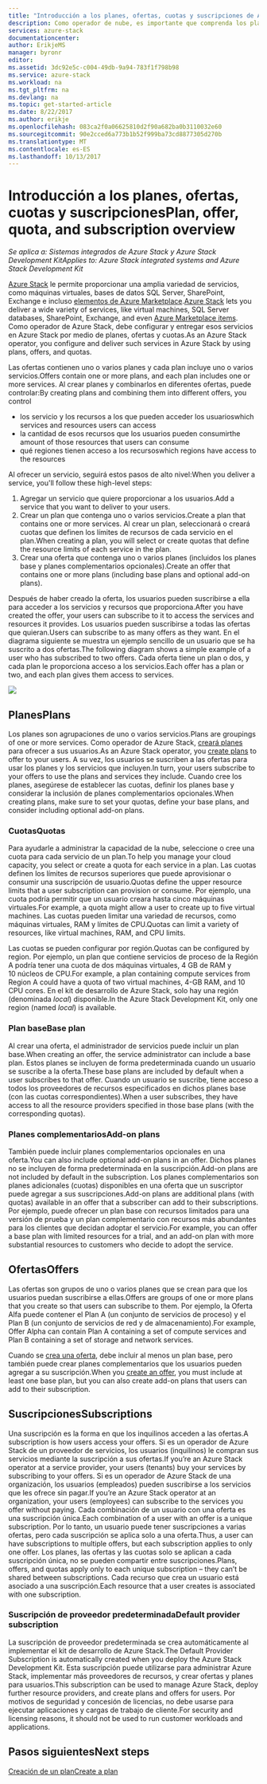 ```yaml
---
title: "Introducción a los planes, ofertas, cuotas y suscripciones de Azure Stack | Microsoft Docs"
description: Como operador de nube, es importante que comprenda los planes, ofertas, cuotas y suscripciones de Azure Stack.
services: azure-stack
documentationcenter: 
author: ErikjeMS
manager: byronr
editor: 
ms.assetid: 3dc92e5c-c004-49db-9a94-783f1f798b98
ms.service: azure-stack
ms.workload: na
ms.tgt_pltfrm: na
ms.devlang: na
ms.topic: get-started-article
ms.date: 8/22/2017
ms.author: erikje
ms.openlocfilehash: 083ca2f0a06625810d2f90a682ba0b3110032e60
ms.sourcegitcommit: 90e2cced6a773b1b52f999ba73cd8877305d270b
ms.translationtype: MT
ms.contentlocale: es-ES
ms.lasthandoff: 10/13/2017
---
```

# <a name="plan-offer-quota-and-subscription-overview"></a><span data-ttu-id="e0e8b-103">Introducción a los planes, ofertas, cuotas y suscripciones</span><span class="sxs-lookup"><span data-stu-id="e0e8b-103">Plan, offer, quota, and subscription overview</span></span>

<span data-ttu-id="e0e8b-104">*Se aplica a: Sistemas integrados de Azure Stack y Azure Stack Development Kit*</span><span class="sxs-lookup"><span data-stu-id="e0e8b-104">*Applies to: Azure Stack integrated systems and Azure Stack Development Kit*</span></span>

<span data-ttu-id="e0e8b-105">[Azure Stack](azure-stack-poc.md) le permite proporcionar una amplia variedad de servicios, como máquinas virtuales, bases de datos SQL Server, SharePoint, Exchange e incluso [elementos de Azure Marketplace](azure-stack-marketplace-azure-items.md).</span><span class="sxs-lookup"><span data-stu-id="e0e8b-105">[Azure Stack](azure-stack-poc.md) lets you deliver a wide variety of services, like virtual machines, SQL Server databases, SharePoint, Exchange, and even [Azure Marketplace items](azure-stack-marketplace-azure-items.md).</span></span> <span data-ttu-id="e0e8b-106">Como operador de Azure Stack, debe configurar y entregar esos servicios en Azure Stack por medio de planes, ofertas y cuotas.</span><span class="sxs-lookup"><span data-stu-id="e0e8b-106">As an Azure Stack operator, you configure and deliver such services in Azure Stack by using plans, offers, and quotas.</span></span>

<span data-ttu-id="e0e8b-107">Las ofertas contienen uno o varios planes y cada plan incluye uno o varios servicios.</span><span class="sxs-lookup"><span data-stu-id="e0e8b-107">Offers contain one or more plans, and each plan includes one or more services.</span></span> <span data-ttu-id="e0e8b-108">Al crear planes y combinarlos en diferentes ofertas, puede controlar:</span><span class="sxs-lookup"><span data-stu-id="e0e8b-108">By creating plans and combining them into different offers, you control</span></span>
- <span data-ttu-id="e0e8b-109">los servicio y los recursos a los que pueden acceder los usuarios</span><span class="sxs-lookup"><span data-stu-id="e0e8b-109">which services and resources users can access</span></span>
- <span data-ttu-id="e0e8b-110">la cantidad de esos recursos que los usuarios pueden consumir</span><span class="sxs-lookup"><span data-stu-id="e0e8b-110">the amount of those resources that users can consume</span></span>
- <span data-ttu-id="e0e8b-111">qué regiones tienen acceso a los recursos</span><span class="sxs-lookup"><span data-stu-id="e0e8b-111">which regions have access to the resources</span></span>

<span data-ttu-id="e0e8b-112">Al ofrecer un servicio, seguirá estos pasos de alto nivel:</span><span class="sxs-lookup"><span data-stu-id="e0e8b-112">When you deliver a service, you'll follow these high-level steps:</span></span>

1. <span data-ttu-id="e0e8b-113">Agregar un servicio que quiere proporcionar a los usuarios.</span><span class="sxs-lookup"><span data-stu-id="e0e8b-113">Add a service that you want to deliver to your users.</span></span>
2. <span data-ttu-id="e0e8b-114">Crear un plan que contenga uno o varios servicios.</span><span class="sxs-lookup"><span data-stu-id="e0e8b-114">Create a plan that contains one or more services.</span></span> <span data-ttu-id="e0e8b-115">Al crear un plan, seleccionará o creará cuotas que definen los límites de recursos de cada servicio en el plan.</span><span class="sxs-lookup"><span data-stu-id="e0e8b-115">When creating a plan, you will select or create quotas that define the resource limits of each service in the plan.</span></span>
3. <span data-ttu-id="e0e8b-116">Crear una oferta que contenga uno o varios planes (incluidos los planes base y planes complementarios opcionales).</span><span class="sxs-lookup"><span data-stu-id="e0e8b-116">Create an offer that contains one or more plans (including base plans and optional add-on plans).</span></span>

<span data-ttu-id="e0e8b-117">Después de haber creado la oferta, los usuarios pueden suscribirse a ella para acceder a los servicios y recursos que proporciona.</span><span class="sxs-lookup"><span data-stu-id="e0e8b-117">After you have created the offer, your users can subscribe to it to access the services and resources it provides.</span></span> <span data-ttu-id="e0e8b-118">Los usuarios pueden suscribirse a todas las ofertas que quieran.</span><span class="sxs-lookup"><span data-stu-id="e0e8b-118">Users can subscribe to as many offers as they want.</span></span> <span data-ttu-id="e0e8b-119">En el diagrama siguiente se muestra un ejemplo sencillo de un usuario que se ha suscrito a dos ofertas.</span><span class="sxs-lookup"><span data-stu-id="e0e8b-119">The following diagram shows a simple example of a user who has subscribed to two offers.</span></span> <span data-ttu-id="e0e8b-120">Cada oferta tiene un plan o dos, y cada plan le proporciona acceso a los servicios.</span><span class="sxs-lookup"><span data-stu-id="e0e8b-120">Each offer has a plan or two, and each plan gives them access to services.</span></span>

![](media/azure-stack-key-features/image4.png)

## <a name="plans"></a><span data-ttu-id="e0e8b-121">Planes</span><span class="sxs-lookup"><span data-stu-id="e0e8b-121">Plans</span></span>

<span data-ttu-id="e0e8b-122">Los planes son agrupaciones de uno o varios servicios.</span><span class="sxs-lookup"><span data-stu-id="e0e8b-122">Plans are groupings of one or more services.</span></span> <span data-ttu-id="e0e8b-123">Como operador de Azure Stack, [creará planes](azure-stack-create-plan.md) para ofrecer a sus usuarios.</span><span class="sxs-lookup"><span data-stu-id="e0e8b-123">As an Azure Stack operator, you [create plans](azure-stack-create-plan.md) to offer to your users.</span></span> <span data-ttu-id="e0e8b-124">A su vez, los usuarios se suscriben a las ofertas para usar los planes y los servicios que incluyen.</span><span class="sxs-lookup"><span data-stu-id="e0e8b-124">In turn, your users subscribe to your offers to use the plans and services they include.</span></span> <span data-ttu-id="e0e8b-125">Cuando cree los planes, asegúrese de establecer las cuotas, definir los planes base y considerar la inclusión de planes complementarios opcionales.</span><span class="sxs-lookup"><span data-stu-id="e0e8b-125">When creating plans, make sure to set your quotas, define your base plans, and consider including optional add-on plans.</span></span>

### <a name="quotas"></a><span data-ttu-id="e0e8b-126">Cuotas</span><span class="sxs-lookup"><span data-stu-id="e0e8b-126">Quotas</span></span>

<span data-ttu-id="e0e8b-127">Para ayudarle a administrar la capacidad de la nube, seleccione o cree una cuota para cada servicio de un plan.</span><span class="sxs-lookup"><span data-stu-id="e0e8b-127">To help you manage your cloud capacity, you select or create a quota for each service in a plan.</span></span> <span data-ttu-id="e0e8b-128">Las cuotas definen los límites de recursos superiores que puede aprovisionar o consumir una suscripción de usuario.</span><span class="sxs-lookup"><span data-stu-id="e0e8b-128">Quotas define the upper resource limits that a user subscription can provision or consume.</span></span> <span data-ttu-id="e0e8b-129">Por ejemplo, una cuota podría permitir que un usuario creara hasta cinco máquinas virtuales.</span><span class="sxs-lookup"><span data-stu-id="e0e8b-129">For example, a quota might allow a user to create up to five virtual machines.</span></span> <span data-ttu-id="e0e8b-130">Las cuotas pueden limitar una variedad de recursos, como máquinas virtuales, RAM y límites de CPU.</span><span class="sxs-lookup"><span data-stu-id="e0e8b-130">Quotas can limit a variety of resources, like virtual machines, RAM, and CPU limits.</span></span>

<span data-ttu-id="e0e8b-131">Las cuotas se pueden configurar por región.</span><span class="sxs-lookup"><span data-stu-id="e0e8b-131">Quotas can be configured by region.</span></span> <span data-ttu-id="e0e8b-132">Por ejemplo, un plan que contiene servicios de proceso de la Región A podría tener una cuota de dos máquinas virtuales, 4 GB de RAM y 10 núcleos de CPU.</span><span class="sxs-lookup"><span data-stu-id="e0e8b-132">For example, a plan containing compute services from Region A could have a quota of two virtual machines, 4-GB RAM, and 10 CPU cores.</span></span> <span data-ttu-id="e0e8b-133">En el kit de desarrollo de Azure Stack, solo hay una región (denominada *local*) disponible.</span><span class="sxs-lookup"><span data-stu-id="e0e8b-133">In the Azure Stack Development Kit, only one region (named *local*) is available.</span></span>

### <a name="base-plan"></a><span data-ttu-id="e0e8b-134">Plan base</span><span class="sxs-lookup"><span data-stu-id="e0e8b-134">Base plan</span></span>

<span data-ttu-id="e0e8b-135">Al crear una oferta, el administrador de servicios puede incluir un plan base.</span><span class="sxs-lookup"><span data-stu-id="e0e8b-135">When creating an offer, the service administrator can include a base plan.</span></span> <span data-ttu-id="e0e8b-136">Estos planes se incluyen de forma predeterminada cuando un usuario se suscribe a la oferta.</span><span class="sxs-lookup"><span data-stu-id="e0e8b-136">These base plans are included by default when a user subscribes to that offer.</span></span> <span data-ttu-id="e0e8b-137">Cuando un usuario se suscribe, tiene acceso a todos los proveedores de recursos especificados en dichos planes base (con las cuotas correspondientes).</span><span class="sxs-lookup"><span data-stu-id="e0e8b-137">When a user subscribes, they have access to all the resource providers specified in those base plans (with the corresponding quotas).</span></span>

### <a name="add-on-plans"></a><span data-ttu-id="e0e8b-138">Planes complementarios</span><span class="sxs-lookup"><span data-stu-id="e0e8b-138">Add-on plans</span></span>

<span data-ttu-id="e0e8b-139">También puede incluir planes complementarios opcionales en una oferta.</span><span class="sxs-lookup"><span data-stu-id="e0e8b-139">You can also include optional add-on plans in an offer.</span></span> <span data-ttu-id="e0e8b-140">Dichos planes no se incluyen de forma predeterminada en la suscripción.</span><span class="sxs-lookup"><span data-stu-id="e0e8b-140">Add-on plans are not included by default in the subscription.</span></span> <span data-ttu-id="e0e8b-141">Los planes complementarios son planes adicionales (cuotas) disponibles en una oferta que un suscriptor puede agregar a sus suscripciones.</span><span class="sxs-lookup"><span data-stu-id="e0e8b-141">Add-on plans are additional plans (with quotas) available in an offer that a subscriber can add to their subscriptions.</span></span> <span data-ttu-id="e0e8b-142">Por ejemplo, puede ofrecer un plan base con recursos limitados para una versión de prueba y un plan complementario con recursos más abundantes para los clientes que decidan adoptar el servicio.</span><span class="sxs-lookup"><span data-stu-id="e0e8b-142">For example, you can offer a base plan with limited resources for a trial, and an add-on plan with more substantial resources to customers who decide to adopt the service.</span></span>

## <a name="offers"></a><span data-ttu-id="e0e8b-143">Ofertas</span><span class="sxs-lookup"><span data-stu-id="e0e8b-143">Offers</span></span>

<span data-ttu-id="e0e8b-144">Las ofertas son grupos de uno o varios planes que se crean para que los usuarios puedan suscribirse a ellas.</span><span class="sxs-lookup"><span data-stu-id="e0e8b-144">Offers are groups of one or more plans that you create so that users can subscribe to them.</span></span> <span data-ttu-id="e0e8b-145">Por ejemplo, la Oferta Alfa puede contener el Plan A (un conjunto de servicios de proceso) y el Plan B (un conjunto de servicios de red y de almacenamiento).</span><span class="sxs-lookup"><span data-stu-id="e0e8b-145">For example, Offer Alpha can contain Plan A containing a set of compute services and Plan B containing a set of storage and network services.</span></span> 

<span data-ttu-id="e0e8b-146">Cuando se [crea una oferta](azure-stack-create-offer.md), debe incluir al menos un plan base, pero también puede crear planes complementarios que los usuarios pueden agregar a su suscripción.</span><span class="sxs-lookup"><span data-stu-id="e0e8b-146">When you [create an offer](azure-stack-create-offer.md), you must include at least one base plan, but you can also create add-on plans that users can add to their subscription.</span></span>


## <a name="subscriptions"></a><span data-ttu-id="e0e8b-147">Suscripciones</span><span class="sxs-lookup"><span data-stu-id="e0e8b-147">Subscriptions</span></span>

<span data-ttu-id="e0e8b-148">Una suscripción es la forma en que los inquilinos acceden a las ofertas.</span><span class="sxs-lookup"><span data-stu-id="e0e8b-148">A subscription is how users access your offers.</span></span> <span data-ttu-id="e0e8b-149">Si es un operador de Azure Stack de un proveedor de servicios, los usuarios (inquilinos) le compran sus servicios mediante la suscripción a sus ofertas.</span><span class="sxs-lookup"><span data-stu-id="e0e8b-149">If you’re an Azure Stack operator at a service provider, your users (tenants) buy your services by subscribing to your offers.</span></span> <span data-ttu-id="e0e8b-150">Si es un operador de Azure Stack de una organización, los usuarios (empleados) pueden suscribirse a los servicios que les ofrece sin pagar.</span><span class="sxs-lookup"><span data-stu-id="e0e8b-150">If you’re an Azure Stack operator at an organization, your users (employees) can subscribe to the services you offer without paying.</span></span> <span data-ttu-id="e0e8b-151">Cada combinación de un usuario con una oferta es una suscripción única.</span><span class="sxs-lookup"><span data-stu-id="e0e8b-151">Each combination of a user with an offer is a unique subscription.</span></span> <span data-ttu-id="e0e8b-152">Por lo tanto, un usuario puede tener suscripciones a varias ofertas, pero cada suscripción se aplica solo a una oferta.</span><span class="sxs-lookup"><span data-stu-id="e0e8b-152">Thus, a user can have subscriptions to multiple offers, but each subscription applies to only one offer.</span></span> <span data-ttu-id="e0e8b-153">Los planes, las ofertas y las cuotas solo se aplican a cada suscripción única, no se pueden compartir entre suscripciones.</span><span class="sxs-lookup"><span data-stu-id="e0e8b-153">Plans, offers, and quotas apply only to each unique subscription – they can’t be shared between subscriptions.</span></span> <span data-ttu-id="e0e8b-154">Cada recurso que crea un usuario está asociado a una suscripción.</span><span class="sxs-lookup"><span data-stu-id="e0e8b-154">Each resource that a user creates is associated with one subscription.</span></span>


### <a name="default-provider-subscription"></a><span data-ttu-id="e0e8b-155">Suscripción de proveedor predeterminada</span><span class="sxs-lookup"><span data-stu-id="e0e8b-155">Default provider subscription</span></span>

<span data-ttu-id="e0e8b-156">La suscripción de proveedor predeterminada se crea automáticamente al implementar el kit de desarrollo de Azure Stack.</span><span class="sxs-lookup"><span data-stu-id="e0e8b-156">The Default Provider Subscription is automatically created when you deploy the Azure Stack Development Kit.</span></span> <span data-ttu-id="e0e8b-157">Esta suscripción puede utilizarse para administrar Azure Stack, implementar más proveedores de recursos, y crear ofertas y planes para usuarios.</span><span class="sxs-lookup"><span data-stu-id="e0e8b-157">This subscription can be used to manage Azure Stack, deploy further resource providers, and create plans and offers for users.</span></span> <span data-ttu-id="e0e8b-158">Por motivos de seguridad y concesión de licencias, no debe usarse para ejecutar aplicaciones y cargas de trabajo de cliente.</span><span class="sxs-lookup"><span data-stu-id="e0e8b-158">For security and licensing reasons, it should not be used to run customer workloads and applications.</span></span> 

## <a name="next-steps"></a><span data-ttu-id="e0e8b-159">Pasos siguientes</span><span class="sxs-lookup"><span data-stu-id="e0e8b-159">Next steps</span></span>

[<span data-ttu-id="e0e8b-160">Creación de un plan</span><span class="sxs-lookup"><span data-stu-id="e0e8b-160">Create a plan</span></span>](azure-stack-create-plan.md)
